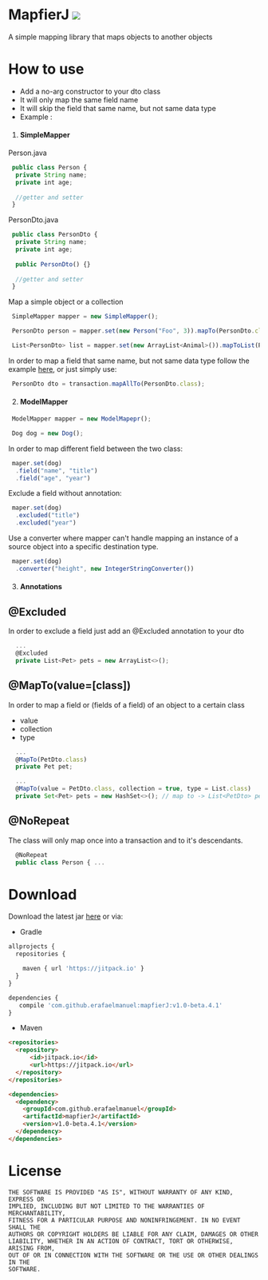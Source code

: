 # MapfierJ [![](https://jitpack.io/v/erafaelmanuel/mapfierJ.svg)](https://jitpack.io/#erafaelmanuel/mapfierJ)
 A simple mapping library that maps objects to another objects
 
# How to use
* Add a no-arg constructor to your dto class
* It will only map the same field name
* It will skip the field that same name, but not same data type
* Example :

1) #### SimpleMapper

Person.java
```js
 public class Person {
  private String name;
  private int age;
 
  //getter and setter
 }
```

PersonDto.java
```js
 public class PersonDto {
  private String name;
  private int age;
  
  public PersonDto() {}
  
  //getter and setter
 }
```
Map a simple object or a collection
```js
 SimpleMapper mapper = new SimpleMapper();
```
```js
 PersonDto person = mapper.set(new Person("Foo", 3)).mapTo(PersonDto.class);
```
```js
 List<PersonDto> list = mapper.set(new ArrayList<Animal>()).mapToList(PersonDto.class); // or mapToSet
```
In order to map a field that same name, but not same data type follow the example [here](#maptovalueclass), or just simply use:
```js
 PersonDto dto = transaction.mapAllTo(PersonDto.class);
```
2) #### ModelMapper
```js
 ModelMapper mapper = new ModelMapepr();
```
```js
 Dog dog = new Dog();
```
In order to map different field between the two class:
```js
 maper.set(dog)
  .field("name", "title")
  .field("age", "year")
```
Exclude a field without annotation:
```js
 maper.set(dog)
  .excluded("title")
  .excluded("year")
```
Use a converter where mapper can't handle mapping an instance of a source object into a specific destination type.
```js
 maper.set(dog)
  .converter("height", new IntegerStringConverter())
```

3) #### Annotations
## @Excluded
In order to exclude a field just add an @Excluded annotation to your dto
```js
  ...
  @Excluded
  private List<Pet> pets = new ArrayList<>();
```
## @MapTo(value=[class])
In order to map a field or (fields of a field) of an object to a certain class
* value
* collection
* type
```js
  ...
  @MapTo(PetDto.class)
  private Pet pet;
```
```js
  ...
  @MapTo(value = PetDto.class, collection = true, type = List.class)
  private Set<Pet> pets = new HashSet<>(); // map to -> List<PetDto> pets = new ArrayList<>();
```
## @NoRepeat
The class will only map once into a transaction and to it's descendants.
```js
  @NoRepeat
  public class Person { ...
```

# Download
Download the latest jar [here](https://github.com/erafaelmanuel/mapfierJ/archive/v1.0-beta.3.zip) or via:

* Gradle

```js
allprojects {
  repositories {

    maven { url 'https://jitpack.io' }
  }
}
```

```js
dependencies {
   compile 'com.github.erafaelmanuel:mapfierJ:v1.0-beta.4.1'
}
```

* Maven

```html
<repositories>
  <repository>
      <id>jitpack.io</id>
      <url>https://jitpack.io</url>
  </repository>
</repositories>
```

```html
<dependencies>
  <dependency>
    <groupId>com.github.erafaelmanuel</groupId>
    <artifactId>mapfierJ</artifactId>
    <version>v1.0-beta.4.1</version>
  </dependency>
</dependencies>
```

# License

```
THE SOFTWARE IS PROVIDED "AS IS", WITHOUT WARRANTY OF ANY KIND, EXPRESS OR
IMPLIED, INCLUDING BUT NOT LIMITED TO THE WARRANTIES OF MERCHANTABILITY,
FITNESS FOR A PARTICULAR PURPOSE AND NONINFRINGEMENT. IN NO EVENT SHALL THE
AUTHORS OR COPYRIGHT HOLDERS BE LIABLE FOR ANY CLAIM, DAMAGES OR OTHER
LIABILITY, WHETHER IN AN ACTION OF CONTRACT, TORT OR OTHERWISE, ARISING FROM,
OUT OF OR IN CONNECTION WITH THE SOFTWARE OR THE USE OR OTHER DEALINGS IN THE
SOFTWARE.
```

